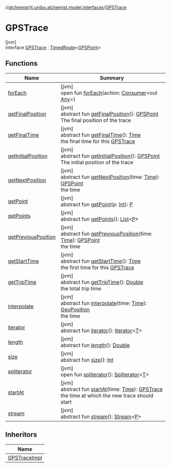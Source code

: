 //[alchemist](../../../index.md)/[it.unibo.alchemist.model.interfaces](../index.md)/[GPSTrace](index.md)

# GPSTrace

[jvm]\
interface [GPSTrace](index.md) : [TimedRoute](../-timed-route/index.md)<[GPSPoint](../-g-p-s-point/index.md)>

## Functions

| Name | Summary |
|---|---|
| [forEach](../../it.unibo.alchemist.expressions.implementations/-list-tree-node/index.md#-655675525%2FFunctions%2F-267951372) | [jvm]<br>open fun [forEach](../../it.unibo.alchemist.expressions.implementations/-list-tree-node/index.md#-655675525%2FFunctions%2F-267951372)(action: [Consumer](https://docs.oracle.com/javase/8/docs/api/java/util/function/Consumer.html)<out [Any](https://kotlinlang.org/api/latest/jvm/stdlib/kotlin/-any/index.html)>) |
| [getFinalPosition](get-final-position.md) | [jvm]<br>abstract fun [getFinalPosition](get-final-position.md)(): [GPSPoint](../-g-p-s-point/index.md)<br>The final position of the trace |
| [getFinalTime](get-final-time.md) | [jvm]<br>abstract fun [getFinalTime](get-final-time.md)(): [Time](../-time/index.md)<br>the final time for this [GPSTrace](index.md) |
| [getInitialPosition](get-initial-position.md) | [jvm]<br>abstract fun [getInitialPosition](get-initial-position.md)(): [GPSPoint](../-g-p-s-point/index.md)<br>The initial position of the trace |
| [getNextPosition](get-next-position.md) | [jvm]<br>abstract fun [getNextPosition](get-next-position.md)(time: [Time](../-time/index.md)): [GPSPoint](../-g-p-s-point/index.md)<br>the time |
| [getPoint](../-route/get-point.md) | [jvm]<br>abstract fun [getPoint](../-route/get-point.md)(p: [Int](https://kotlinlang.org/api/latest/jvm/stdlib/kotlin/-int/index.html)): [P](../-timed-route/index.md) |
| [getPoints](../-route/get-points.md) | [jvm]<br>abstract fun [getPoints](../-route/get-points.md)(): [List](https://docs.oracle.com/javase/8/docs/api/java/util/List.html)<[P](../-timed-route/index.md)> |
| [getPreviousPosition](get-previous-position.md) | [jvm]<br>abstract fun [getPreviousPosition](get-previous-position.md)(time: [Time](../-time/index.md)): [GPSPoint](../-g-p-s-point/index.md)<br>the time |
| [getStartTime](get-start-time.md) | [jvm]<br>abstract fun [getStartTime](get-start-time.md)(): [Time](../-time/index.md)<br>the first time for this [GPSTrace](index.md) |
| [getTripTime](../-timed-route/get-trip-time.md) | [jvm]<br>abstract fun [getTripTime](../-timed-route/get-trip-time.md)(): [Double](https://kotlinlang.org/api/latest/jvm/stdlib/kotlin/-double/index.html)<br>the total trip time |
| [interpolate](interpolate.md) | [jvm]<br>abstract fun [interpolate](interpolate.md)(time: [Time](../-time/index.md)): [GeoPosition](../-geo-position/index.md)<br>the time |
| [iterator](../../it.unibo.alchemist.loader.variables/-arbitrary-variable/index.md#-1606146105%2FFunctions%2F-267951372) | [jvm]<br>abstract fun [iterator](../../it.unibo.alchemist.loader.variables/-arbitrary-variable/index.md#-1606146105%2FFunctions%2F-267951372)(): [Iterator](https://docs.oracle.com/javase/8/docs/api/java/util/Iterator.html)<[T](../../it.unibo.alchemist.model.implementations.movestrategies.routing/-on-streets/index.md)> |
| [length](../-route/length.md) | [jvm]<br>abstract fun [length](../-route/length.md)(): [Double](https://kotlinlang.org/api/latest/jvm/stdlib/kotlin/-double/index.html) |
| [size](../-route/size.md) | [jvm]<br>abstract fun [size](../-route/size.md)(): [Int](https://kotlinlang.org/api/latest/jvm/stdlib/kotlin/-int/index.html) |
| [spliterator](../../it.unibo.alchemist.expressions.implementations/-list-tree-node/index.md#-677603448%2FFunctions%2F-267951372) | [jvm]<br>open fun [spliterator](../../it.unibo.alchemist.expressions.implementations/-list-tree-node/index.md#-677603448%2FFunctions%2F-267951372)(): [Spliterator](https://docs.oracle.com/javase/8/docs/api/java/util/Spliterator.html)<[T](../../it.unibo.alchemist.model.implementations.movestrategies.routing/-on-streets/index.md)> |
| [startAt](start-at.md) | [jvm]<br>abstract fun [startAt](start-at.md)(time: [Time](../-time/index.md)): [GPSTrace](index.md)<br>the time at which the new trace should start |
| [stream](../-route/stream.md) | [jvm]<br>abstract fun [stream](../-route/stream.md)(): [Stream](https://docs.oracle.com/javase/8/docs/api/java/util/stream/Stream.html)<[P](../-timed-route/index.md)> |

## Inheritors

| Name |
|---|
| [GPSTraceImpl](../../it.unibo.alchemist.model.implementations.routes/-g-p-s-trace-impl/index.md) |
